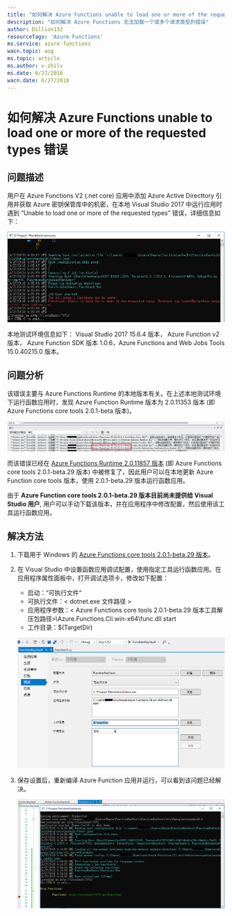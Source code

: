 ```yaml
---
title: "如何解决 Azure Functions unable to load one or more of the requested types 错误"
description: "如何解决 Azure Functions 无法加载一个或多个请求类型的错误"
author: Dillion132
resourceTags: 'Azure Functions'
ms.service: azure-functions
wacn.topic: aog
ms.topic: article
ms.author: v-zhilv
ms.date: 6/27/2018
wacn.date: 6/27/2018
---
```


# 如何解决 Azure Functions unable to load one or more of the requested types 错误

## 问题描述

用户在 Azure Functions V2 (.net core) 应用中添加 Azure Active Directtory 引用并获取 Azure 密钥保管库中的机密，在本地 Visual Studio 2017 中运行应用时遇到 “Unable to load one or more of the requested types” 错误，详细信息如下：

![error.PNG](./media/aog-azure-functions-unable-to-load-one-or-more-of-the-requested-types/error.PNG)

本地测试环境信息如下： Visual Studio 2017 15.6.4 版本， Azure Function v2 版本， Azure Function SDK 版本 1.0.6，Azure Functions and Web Jobs Tools 15.0.40215.0 版本。

## 问题分析

该错误主要与 Azure Functions Runtime 的本地版本有关。在上述本地测试环境下运行函数应用时，发现 Azure Function Runtime 版本为 2.0.11353 版本 (即 Azure Functions core tools 2.0.1-beta 版本)。

![runtime-version.PNG](./media/aog-azure-functions-unable-to-load-one-or-more-of-the-requested-types/runtime-version.PNG)

而该错误已经在 [Azure Functions Runtime 2.0.11857 版本](https://github.com/Azure/azure-functions-host/releases/tag/v2.0.11857-alpha) (即 Azure Functions core tools 2.0.1-beta.29 版本) 中被修复了，因此用户可以在本地更新 Azure Function core tools 版本，使用 2.0.1-beta.29 版本运行函数应用。

由于 **Azure Function core tools 2.0.1-beta.29 版本目前尚未提供给 Visual Studio 用户**, 用户可以手动下载该版本，并在应用程序中修改配置，然后使用该工具运行函数应用。

## 解决方法

1. 下载用于 Windows 的 [Azure Functions core tools 2.0.1-beta.29 版本](https://github.com/Azure/azure-functions-core-tools/releases)。

2. 在 Visual Studio 中设置函数应用调试配置，使用指定工具运行函数应用。在应用程序属性面板中，打开调试选项卡，修改如下配置：

    * 启动：“可执行文件“
    * 可执行文件：< dotnet.exe 文件路径 >
    * 应用程序参数：< Azure Functions core tools 2.0.1-beta.29 版本工具解压包路径>\Azure.Functions.Cli.win-x64\func.dll start
    * 工作目录：$(TargetDir)

    ![setting.PNG](./media/aog-azure-functions-unable-to-load-one-or-more-of-the-requested-types/setting.PNG)

3. 保存设置后，重新编译 Azure Function 应用并运行，可以看到该问题已经解决。

    ![success.PNG](./media/aog-azure-functions-unable-to-load-one-or-more-of-the-requested-types/success.PNG)